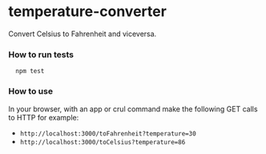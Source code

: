 # temperature-converter
Convert Celsius to Fahrenheit and viceversa.

### How to run tests
```
  npm test
```

### How to use 

In your browser, with an app or crul command make the following GET calls to HTTP for example:

- `http://localhost:3000/toFahrenheit?temperature=30`
- `http://localhost:3000/toCelsius?temperature=86`